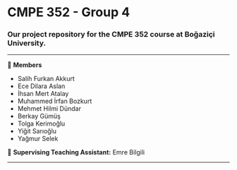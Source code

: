 # CMPE 352 - Group 4
### Our project repository for the CMPE 352 course at Boğaziçi University.
***
:page_with_curl: **Members**
* Salih Furkan Akkurt
* Ece Dilara Aslan
* İhsan Mert Atalay
* Muhammed İrfan Bozkurt
* Mehmet Hilmi Dündar
* Berkay Gümüş
* Tolga Kerimoğlu
* Yiğit Sarıoğlu
* Yağmur Selek

:cop: **Supervising Teaching Assistant:** Emre Bilgili
***
